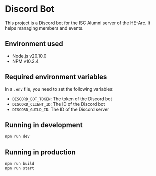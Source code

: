 # Discord Bot

This project is a Discord bot for the ISC Alumni server of the HE-Arc. It helps managing members and events.

## Environment used

-   Node.js v20.10.0
-   NPM v10.2.4

## Required environment variables

In a `.env` file, you need to set the following variables:

-   `DISCORD_BOT_TOKEN`: The token of the Discord bot
-   `DISCORD_CLIENT_ID`: The ID of the Discord bot
-   `DISCORD_GUILD_ID`: The ID of the Discord server

## Running in development

```bash
npm run dev
```

## Running in production

```bash
npm run build
npm run start
```
